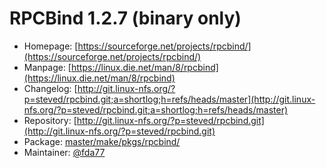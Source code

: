 # RPCBind 1.2.7 (binary only)
 - Homepage: [https://sourceforge.net/projects/rpcbind/](https://sourceforge.net/projects/rpcbind/)
 - Manpage: [https://linux.die.net/man/8/rpcbind](https://linux.die.net/man/8/rpcbind)
 - Changelog: [http://git.linux-nfs.org/?p=steved/rpcbind.git;a=shortlog;h=refs/heads/master](http://git.linux-nfs.org/?p=steved/rpcbind.git;a=shortlog;h=refs/heads/master)
 - Repository: [http://git.linux-nfs.org/?p=steved/rpcbind.git](http://git.linux-nfs.org/?p=steved/rpcbind.git)
 - Package: [master/make/pkgs/rpcbind/](https://github.com/Freetz-NG/freetz-ng/tree/master/make/pkgs/rpcbind/)
 - Maintainer: [@fda77](https://github.com/fda77)

